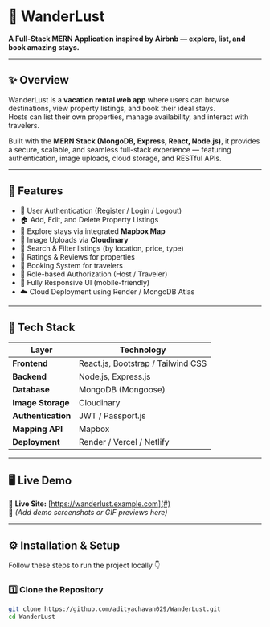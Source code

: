 # 🏡 WanderLust

**A Full-Stack MERN Application inspired by Airbnb — explore, list, and book amazing stays.**

---

## ✨ Overview

WanderLust is a **vacation rental web app** where users can browse destinations, view property listings, and book their ideal stays.  
Hosts can list their own properties, manage availability, and interact with travelers.  

Built with the **MERN Stack (MongoDB, Express, React, Node.js)**, it provides a secure, scalable, and seamless full-stack experience — featuring authentication, image uploads, cloud storage, and RESTful APIs.

---

## 🚀 Features

- 👤 User Authentication (Register / Login / Logout)
- 🏠 Add, Edit, and Delete Property Listings
- 🧭 Explore stays via integrated **Mapbox Map**
- 📸 Image Uploads via **Cloudinary**
- 🔎 Search & Filter listings (by location, price, type)
- 💬 Ratings & Reviews for properties
- 🧳 Booking System for travelers
- 🔐 Role-based Authorization (Host / Traveler)
- 📱 Fully Responsive UI (mobile-friendly)
- ☁️ Cloud Deployment using Render / MongoDB Atlas

---

## 🧠 Tech Stack

| Layer | Technology |
|-------|-------------|
| **Frontend** | React.js, Bootstrap / Tailwind CSS |
| **Backend** | Node.js, Express.js |
| **Database** | MongoDB (Mongoose) |
| **Image Storage** | Cloudinary |
| **Authentication** | JWT / Passport.js |
| **Mapping API** | Mapbox |
| **Deployment** | Render / Vercel / Netlify |

---

## 🖥️ Live Demo

🔗 **Live Site:** [https://wanderlust.example.com](#)  
📸 *(Add demo screenshots or GIF previews here)*

---

## ⚙️ Installation & Setup

Follow these steps to run the project locally 👇

### 1️⃣ Clone the Repository
```bash
git clone https://github.com/adityachavan029/WanderLust.git
cd WanderLust
